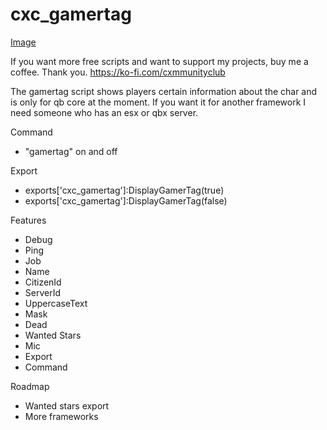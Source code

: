 # cxc_gamertag 
[Image](https://cdn.discordapp.com/attachments/1336991511178379325/1336991511358738503/20250206093815_1.jpg?ex=67a5d1e0&is=67a48060&hm=a124da3e4753d9a0b10441ab60eaa6ba52a9719fcc52e540c7226c4a3a79f5bf&)

If you want more free scripts and want to support my projects, buy me a coffee. Thank you.
https://ko-fi.com/cxmmunityclub

The gamertag script shows players certain information about the char and is only for qb core at the moment. If you want it for another framework I need someone who has an esx or qbx server.


Command
- "gamertag" on and off

Export
- exports['cxc_gamertag']:DisplayGamerTag(true)
- exports['cxc_gamertag']:DisplayGamerTag(false)

Features
- Debug
- Ping
- Job
- Name
- CitizenId
- ServerId
- UppercaseText
- Mask 
- Dead
- Wanted Stars
- Mic
- Export
- Command

Roadmap
- Wanted stars export 
- More frameworks


